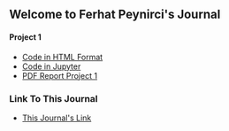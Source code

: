 ## Welcome to Ferhat Peynirci's Journal


#### Project 1
* [Code in HTML Format](files/part1.html)
* [Code in Jupyter](files/part1.ipynb)
* [PDF Report Project 1](files/report1.pdf)


### Link To This Journal
* [This Journal's Link](https://bu-ie-423.github.io/fall-23-FerhatPeynirci/)




